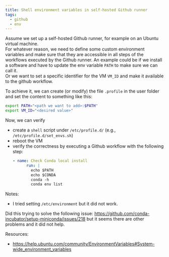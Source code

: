 ```yaml
---
title: Shell environment variables in self-hosted Github runner
tags:
  - github
  - env
---
```


Assume we set up a self-hosted Github runner, for example on an Ubuntu virtual machine.  
For whatever reason, we need to define some custom environment variables and make sure that they are accessible in all steps of the workflows executed by the Github runner.
An example could be if we install a software and have to update the env variable `PATH` to make sure we can call it.  
Or we want to set a specific identifier for the VM `VM_ID` and make it available to the github workflow.

To achieve it, we can create (or modify) the file `.profile` in the user folder and set the content to something like this:
```bash
export PATH="<path we want to add>:$PATH"
export VM_ID="<desired value>"
```

Now, we can verify


- create a `shell` script under `/etc/profile.d/` (e.g., `/etc/profile.d/set_envs.sh`)
- reboot the VM
- verify the correctness by executing a Github workflow with the following step:
  ```yaml
  - name: Check Conda local install
        run: |
          echo $PATH
          echo $CONDA
          conda -h
          conda env list
  ```

Notes:
- I tried setting `/etc/environment` but it did not work.


Did this trying to solve the following issue: https://github.com/conda-incubator/setup-miniconda/issues/218
but it seems there are other problems and it did not help.

Resources:
- https://help.ubuntu.com/community/EnvironmentVariables#System-wide_environment_variables